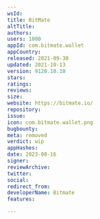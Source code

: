 ```yaml
---
wsId: 
title: BitMate
altTitle: 
authors: 
users: 1000
appId: com.bitmate.wallet
appCountry: 
released: 2021-09-30
updated: 2021-10-13
version: 9120.10.10
stars: 
ratings: 
reviews: 
size: 
website: https://bitmate.io/
repository: 
issue: 
icon: com.bitmate.wallet.png
bugbounty: 
meta: removed
verdict: wip
appHashes: 
date: 2023-08-16
signer: 
reviewArchive: 
twitter: 
social: 
redirect_from: 
developerName: Bitmate
features: 

---
```


